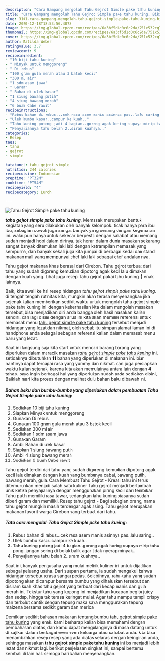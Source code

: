 ```yaml
---
description: "Cara Gampang mengolah Tahu Gejrot Simple pake tahu kuning, Bikin Ngiler"
title: "Cara Gampang mengolah Tahu Gejrot Simple pake tahu kuning, Bikin Ngiler"
slug: 3101-cara-gampang-mengolah-tahu-gejrot-simple-pake-tahu-kuning-bikin-ngiler
date: 2020-12-18T18:53:56.407Z
image: https://img-global.cpcdn.com/recipes/6a3bf5d1c0c6c2da/751x532cq70/tahu-gejrot-simple-pake-tahu-kuning-foto-resep-utama.jpg
thumbnail: https://img-global.cpcdn.com/recipes/6a3bf5d1c0c6c2da/751x532cq70/tahu-gejrot-simple-pake-tahu-kuning-foto-resep-utama.jpg
cover: https://img-global.cpcdn.com/recipes/6a3bf5d1c0c6c2da/751x532cq70/tahu-gejrot-simple-pake-tahu-kuning-foto-resep-utama.jpg
author: Matilda Weber
ratingvalue: 3.7
reviewcount: 9
recipeingredient:
- "10 biji tahu kuning"
- " Minyak untuk menggoreng"
- " Di rebus"
- "100 gram gula merah atau 3 batok kecil"
- "300 ml air"
- "1 sdm asam jawa"
- " Garam"
- " Bahan di ulek kasar"
- "1 siung bawang putih"
- "4 siung bawang merah"
- "6 buah Cabe rawit"
recipeinstructions:
- "Rebus bahan di rebus...cek rasa asem manis asinnya pas..lalu saring.."
- "Ulek bumbu kasar..campur ke kuah.."
- "Tahu kuning potong jadi 4 bagian..goreng agak kering supaya mirip tahu pong..jangan sering di bolak balik agar tidak nyerap minyak.."
- "Penyajiannya tahu belah 2..siram kuahnya.."
categories:
- Resep
tags:
- tahu
- gejrot
- simple

katakunci: tahu gejrot simple 
nutrition: 244 calories
recipecuisine: Indonesian
preptime: "PT32M"
cooktime: "PT54M"
recipeyield: "4"
recipecategory: Lunch

---
```



![Tahu Gejrot Simple pake tahu kuning](https://img-global.cpcdn.com/recipes/6a3bf5d1c0c6c2da/751x532cq70/tahu-gejrot-simple-pake-tahu-kuning-foto-resep-utama.jpg)

<b><i>tahu gejrot simple pake tahu kuning</i></b>, Memasak merupakan bentuk kegiatan yang seru dilakukan oleh banyak kelompok. tidak hanya para ibu ibu, sebagian cowok juga sangat banyak yang senang dengan kegemaran ini. walaupun hanya untuk sekedar berpesta dengan sahabat atau memang sudah menjadi hobi dalam dirinya. tak heran dalam dunia masakan sekarang sangat banyak ditemukan laki laki dengan ketrampilan memasak yang sempurna, dan banyak sekali juga kita jumpai di berbagai kedai dan stand makanan mall yang mempunyai chef laki laki sebagai chef andalan nya.

Tahu gejrot makanan khas berasal dari Cirebon. Tahu gejrot terbuat dari tahu yang sudah digoreng kemudian dipotong agak kecil lalu dimakan dengan kuah yang. Lihat juga resep Tahu gejrot pakai tahu kuning 🍣 enak lainnya.

Baik, kita awali ke hal resep hidangan <i>tahu gejrot simple pake tahu kuning</i>. di tengah tengah rutinitas kita, mungkin akan terasa menyenangkan jika sejenak kalian memberikan sedikit waktu untuk mengolah tahu gejrot simple pake tahu kuning ini. dengan keberhasilan kita dalam mengolah masakan tersebut, bisa menjadikan diri anda bangga oleh hasil masakan kalian sendiri. dan lagi disini dengan situs ini kita akan memiliki referensi untuk memasak menu <u>tahu gejrot simple pake tahu kuning</u> tersebut menjadi hidangan yang lezat dan nikmat, oleh sebab itu simpan alamat laman ini di handphone anda sebagai sebagian referensi kalian dalam memasak menu baru yang lezat.


Saat ini langsung saja kita start untuk mencari barang barang yang diperlukan dalam meracik masakan <u><i>tahu gejrot simple pake tahu kuning</i></u> ini. setidaknya dibutuhkan <b>11</b> bahan yang diperlukan di makanan ini. biar nantinya dapat tercapai rasa yang yummy dan nikmat. dan juga persiapkan waktu kalian sejenak, karena kita akan memulainya antara lain dengan <b>4</b> tahap. saya ingin berbagai hal yang diperlukan sudah anda sediakan disini, Baiklah mari kita proses dengan melihat dulu bahan baku dibawah ini.

<!--inarticleads1-->

##### Bahan baku dan bumbu-bumbu yang diperlukan dalam pembuatan Tahu Gejrot Simple pake tahu kuning:

1. Sediakan 10 biji tahu kuning
1. Siapkan  Minyak untuk menggoreng
1. Gunakan  Di rebus
1. Gunakan 100 gram gula merah atau 3 batok kecil
1. Sediakan 300 ml air
1. Sediakan 1 sdm asam jawa
1. Gunakan  Garam
1. Ambil  Bahan di ulek kasar
1. Siapkan 1 siung bawang putih
1. Ambil 4 siung bawang merah
1. Sediakan 6 buah Cabe rawit


Tahu gejrot terdiri dari tahu yang sudah digoreng kemudian dipotong agak kecil lalu dimakan dengan kuah yang bumbunya cabai, bawang putih, bawang merah, gula. Cara Membuat Tahu Gejrot - Kreasi tahu ini terus ditemurunkan menjadi salah satu kuliner Tahu gejrot menjadi bertambah unik ketika penyajiannya dengan menggunakan piring kecil dari tembikar Tahu putih memiliki rasa tawar, sedangkan tahu kuning biasanya sudah diberi garam dan memiliki. Resep tahu gejrot - Bagi sebagian orang, nama tahu gejrot mungkin masih terdengar agak asing. Tahu gejrot merupakan makanan favorit warga Cirebon yang terbuat dari tahu. 

<!--inarticleads2-->

##### Tata cara mengolah Tahu Gejrot Simple pake tahu kuning:

1. Rebus bahan di rebus...cek rasa asem manis asinnya pas..lalu saring..
1. Ulek bumbu kasar..campur ke kuah..
1. Tahu kuning potong jadi 4 bagian..goreng agak kering supaya mirip tahu pong..jangan sering di bolak balik agar tidak nyerap minyak..
1. Penyajiannya tahu belah 2..siram kuahnya..


Saat ini, banyak pengusaha yang mulai melirik kuliner ini untuk dijadikan sebagai peluang usaha. Dari suapan pertama, ia sudah mengakui bahwa hidangan tersebut terasa sangat pedas. Selebihnya, tahu-tahu yang sudah dipotong akan dicampur bersama bumbu yang dihaluskan tersebut dan disiram kuah khas tahu gejrot yang terbuat dari kecap manis dan gula merah ini. Tekstur tahu yang kopong ini menjadikan kudapan begitu juicy dan sedap, hingga tak terasa keringat mulai. Agar tahu mampu tampil crispy dan terbalut cantik dengan tepung maka saya menggunakan tepung maizena bersama sedikit garam dan merica. 

Demikian sedikit bahasan makanan tentang bumbu <u>tahu gejrot simple pake tahu kuning</u> yang enak. kami berharap kalian bisa memahami dengan pembahasan diatas, dan kamu dapat mengulanginya di masa datang untuk di sajikan dalam berbagai even even keluarga atau sahabat anda. kita bisa menambahkan resep resep yang ada diatas selaras dengan keinginan anda, sehingga masakan <b>tahu gejrot simple pake tahu kuning</b> ini bs menjadi lebih lezat dan nikmat lagi. berikut penjelasan singkat ini, sampai bertemu kembali di lain hal. semoga hari kalian menyenangkan.
